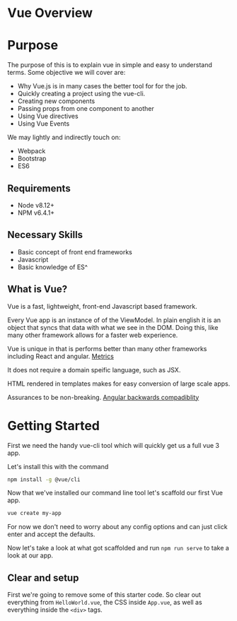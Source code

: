 # Vue Overview


# Purpose

The purpose of this is to explain vue in simple and easy to understand terms.
Some objective we will cover are:

-   Why Vue.js is in many cases the better tool for for the job.
-   Quickly creating a project using the vue-cli.
-   Creating new components
-   Passing props from one component to another
-   Using Vue directives
-   Using Vue Events

We may lightly and indirectly touch on:

-   Webpack
-   Bootstrap
-   ES6


## Requirements

-   Node v8.12+
-   NPM v6.4.1+

## Necessary Skills

-   Basic concept of front end frameworks
-   Javascript
-   Basic knowledge of ES^

## What is Vue?

Vue is a fast, lightweight, front-end Javascript based framework.

Every Vue app is an instance of of the ViewModel.  In plain english it is an
object that syncs that data with what we see in the DOM. Doing this, like many
other framework allows for a faster web experience.

Vue is unique in that is performs better than many other frameworks including
React and angular. [Metrics](https://stefankrause.net/js-frameworks-benchmark8/table.html)

It does not require a domain speific language, such as JSX.

HTML rendered in templates makes for easy conversion of large scale apps.

Assurances to be non-breaking. [Angular backwards compadiblity](https://www.codementor.io/codementorteam/migrating-from-angular-1-x-to-angular-2-upgrade-strategies-a3fgzrhxo)


# Getting Started

First we need the handy vue-cli tool which will quickly get us a full vue 3 app.

Let's install this with the command

```bash
npm install -g @vue/cli
```

Now that we've installed our command line tool let's scaffold our first Vue app.

```bash
vue create my-app
```

For now we don't need to worry about any config options and can just click enter
and accept the defaults.

Now let's take a look at what got scaffolded and run `npm run serve` to take
a look at our app.

## Clear and setup

First we're going to remove some of this starter code. So clear out everything
from `HelloWorld.vue`, the CSS inside `App.vue`, as well as everything inside
the `<div>` tags.
